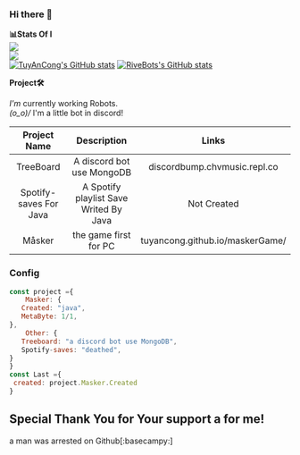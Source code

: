 ### Hi there 👋

**__📊Stats Of I__**     
![](https://komarev.com/ghpvc/?username=TuyAnCong&label=Views:)    
![](https://komarev.com/ghpvc/?username=RiveBots&label=RiveBots+Views:)     
[![TuyAnCong's GitHub stats](https://github-readme-stats.vercel.app/api?username=TuyAnCong)](https://github.com/TuyAnCong)
[![RiveBots's GitHub stats](https://github-readme-stats.vercel.app/api?username=youownrepobot)](https://github.com/TuyAnCong)

**__Project🛠__**

*I'm* currently working Robots.   
*(o_o)/* I'm a little bot in discord!

| Project Name | Description | Links |
| :--: | :--: | :--: |
| TreeBoard  | A discord bot use MongoDB | discordbump.chvmusic.repl.co
| Spotify-saves For Java | A Spotify playlist Save Writed By Java | Not Created |
| Måsker | the game first for PC | tuyancong.github.io/maskerGame/ |
### Config
```js
const project ={
    Masker: {
   Created: "java",
   MetaByte: 1/1,
},
    Other: {
   Treeboard: "a discord bot use MongoDB",
   Spotify-saves: "deathed",
}
}
const Last ={
 created: project.Masker.Created
}
```
## Special Thank You for Your support a for me!
a man was arrested on Github[:basecampy:]

<!--
**TuyAnCbayAnCong** is a ✨ial_ ✨ repository because its `README.md` (this file) appears on your GitHub profile.

Here are some ideas to get you started:

- 🔭 I’m currently working on ...
- 🌱 I’m currently learning ...
- 👯 I’m looking to collaborate on ...
- 🤔 I’m looking for help with ...
- 💬 Ask me about ...
- 📫 How to reach me: ...
- 😄 Pronouns: ...
- ⚡ Fun fact: ...
-->
